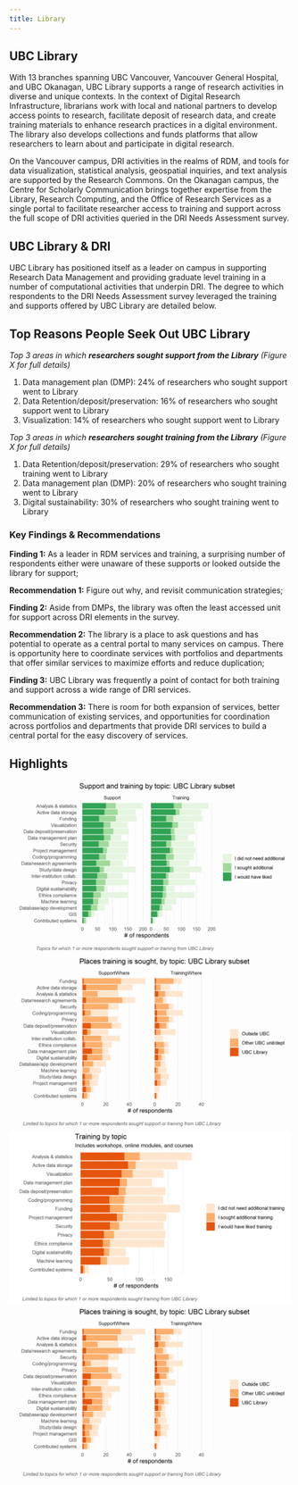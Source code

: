 ```yaml
---
title: Library
---
```


## UBC Library

With 13 branches spanning UBC Vancouver, Vancouver General Hospital, and UBC Okanagan, UBC Library supports a range of research activities in diverse and unique contexts. In the context of Digital Research Infrastructure, librarians work with local and national partners to develop access points to research, facilitate deposit of research data, and create training materials to enhance research practices in a digital environment. The library also develops collections and funds platforms that allow researchers to learn about and participate in digital research.

On the Vancouver campus, DRI activities in the realms of RDM, and tools for data visualization, statistical analysis, geospatial inquiries, and text analysis are supported by the Research Commons. On the Okanagan campus, the Centre for Scholarly Communication brings together expertise from the Library, Research Computing, and the Office of Research Services as a single portal to facilitate researcher access to training and support across the full scope of DRI activities queried in the DRI Needs Assessment survey.

## UBC Library & DRI

UBC Library has positioned itself as a leader on campus in supporting Research Data Management and providing graduate level training in a number of computational activities that underpin DRI. The degree to which respondents to the DRI Needs Assessment survey leveraged the training and supports offered by UBC Library are detailed below.

## Top Reasons People Seek Out UBC Library

_Top 3 areas in which **researchers sought support from the Library** (Figure X for full details)_ 

1. Data management plan (DMP): 24% of researchers who sought support went to Library 
2. Data Retention/deposit/preservation: 16% of researchers who sought support went to Library 
3. Visualization: 14% of researchers who sought support went to Library 

_Top 3 areas in which **researchers sought training from the Library** (Figure X for full details)_ 

1. Data Retention/deposit/preservation: 29% of researchers who sought training went to Library 
2. Data management plan (DMP): 20% of researchers who sought training went to Library 
3. Digital sustainability: 30% of researchers who sought training went to Library 

### Key Findings & Recommendations

**Finding 1:** As a leader in RDM services and training, a surprising number of respondents either were unaware of these supports or looked outside the library for support;

**Recommendation 1:**  Figure out why, and revisit communication strategies;

**Finding 2:**  Aside from DMPs, the library was often the least accessed unit for support across DRI elements in the survey.

**Recommendation 2:** The library is a place to ask questions and has potential to operate as a central portal to many services on campus. There is opportunity here to coordinate services with portfolios and departments that offer similar services to maximize efforts and reduce duplication;

**Finding 3:** UBC Library was frequently a point of contact for both training and support across a wide range of DRI services.

**Recommendation 3:** There is room for both expansion of services, better communication of existing services, and opportunities for coordination across portfolios and  departments that provide DRI services to build a central portal for the  easy discovery of services.


## Highlights

<img class="figure-sub" alt="Need for support/training" src="graphs/UBC_Library_support-training.png">

<img class="figure-sub" alt="Places support is sought" src="graphs/UBC_Library_where.png">

<img class="figure-sub" alt="Need for training" src="graphs/UBC_Library_training.png">

<img class="figure-sub" alt="Places training is sought" src="graphs/UBC_Library_trainingWhere.png">


